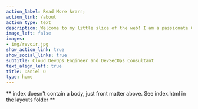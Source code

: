 ```yaml
---
action_label: Read More &rarr;
action_link: /about
action_type: text
description: Welcome to my little slice of the web! I am a passionate Cloud Engineer with expertise in AWS, Azure & GCP Administration, Security, and DevOps.                                     My goal is to help software development teams and organizations leverage technology to solve complex problems. With a keen interest in Automation, Privacy Law, and Cinematography, I hope to share my knowledge and experiences with you through this platform.
image_left: false
images:
- img/revoir.jpg
show_action_link: true
show_social_links: true
subtitle: Cloud DevOps Engineer and DevSecOps Consultant
text_align_left: true
title: Daniel O
type: home
---
```


** index doesn't contain a body, just front matter above.
See index.html in the layouts folder **
